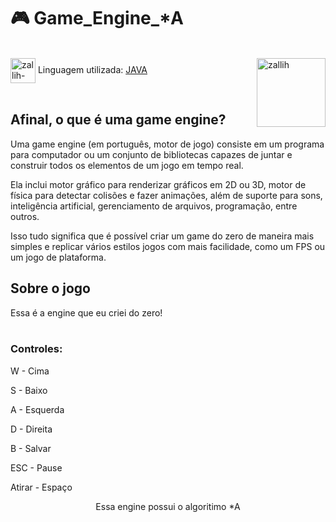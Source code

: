 # 🎮 Game_Engine_*A
  
<div style="display: inline_block"><br>
  <img align="right" alt="zallih" width="110" src="https://cdn.discordapp.com/attachments/1128416328215167096/1157425285344534678/download20230905181423.png?ex=66ebeb8b&is=66ea9a0b&hm=a125113e1e0e5b130bd98fce76dba8edd2c83f38bd40616fb777c1f5598aa788&">
  <img align="center" alt="zallih-JAVA" height="40" width="40" src="https://cdn.jsdelivr.net/gh/devicons/devicon/icons/java/java-original.svg">
  Linguagem utilizada: <a href="https://www.java.com/">JAVA</a><br><br>
</div>

<div>
  <h2>Afinal, o que é uma game engine?</h2>
Uma game engine (em português, motor de jogo) consiste em um programa para computador ou um conjunto de bibliotecas capazes de juntar e construir todos os elementos de um jogo em tempo real.

Ela inclui motor gráfico para renderizar gráficos em 2D ou 3D, motor de física para detectar colisões e fazer animações, além de suporte para sons, inteligência artificial, gerenciamento de arquivos, programação, entre outros.

Isso tudo significa que é possível criar um game do zero de maneira mais simples e replicar vários estilos jogos com mais facilidade, como um FPS ou um jogo de plataforma.
</div>

<div>
  <h2>Sobre o jogo</h2>
  
  Essa é a engine que eu criei do zero!
  <br><br>
  
  <h3>Controles:</h3>
  
  W - Cima
  
  S - Baixo 
  
  A - Esquerda
  
  D - Direita
  
  B - Salvar
  
  ESC - Pause
  
  Atirar - Espaço
</div>

 <p align="middle">  Essa engine possui o algoritimo *A</p>
